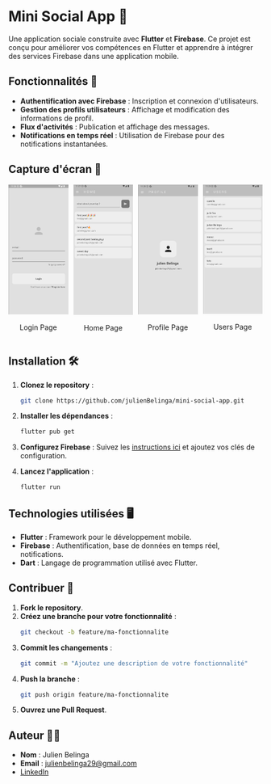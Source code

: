 # Mini Social App 🌟

Une application sociale construite avec **Flutter** et **Firebase**. Ce projet est conçu pour améliorer vos compétences en Flutter et apprendre à intégrer des services Firebase dans une application mobile.

## Fonctionnalités 🚀

- **Authentification avec Firebase** : Inscription et connexion d'utilisateurs.
- **Gestion des profils utilisateurs** : Affichage et modification des informations de profil.
- **Flux d'activités** : Publication et affichage des messages.
- **Notifications en temps réel** : Utilisation de Firebase pour des notifications instantanées.

## Capture d'écran 📸

<div style="display: flex; flex-wrap: wrap; gap: 10px;">

  <div style="flex: 1; text-align: center;">
    <img src="image.png" alt="Login page" width="200">
    <p>Login Page</p>
  </div>

  <div style="flex: 1; text-align: center;">
    <img src="image-1.png" alt="Home page" width="200">
    <p>Home Page</p>
  </div>

  <div style="flex: 1; text-align: center;">
    <img src="image-2.png" alt="Profile page" width="200">
    <p>Profile Page</p>
  </div>

  <div style="flex: 1; text-align: center;">
    <img src="image-3.png" alt="Users page" width="200">
    <p>Users Page</p>
  </div>

</div>


## Installation 🛠️

1. **Clonez le repository** :
   ```bash
   git clone https://github.com/julienBelinga/mini-social-app.git
    ```

2. **Installer les dépendances** :
   ```bash
   flutter pub get
    ```

3. **Configurez Firebase** :
    Suivez les [instructions ici](https://firebase.flutter.dev/docs/overview) et ajoutez vos clés de configuration.

4. **Lancez l'application** :
   ```bash
   flutter run
    ```

## Technologies utilisées 🖥️

- **Flutter** : Framework pour le développement mobile.
- **Firebase** : Authentification, base de données en temps réel, notifications.
- **Dart** : Langage de programmation utilisé avec Flutter.

## Contribuer 🤝

1. **Fork le repository**.
2. **Créez une branche pour votre fonctionnalité** :  
   ```bash
   git checkout -b feature/ma-fonctionnalite
    ```
3. **Commit les changements** :
    ```bash
    git commit -m "Ajoutez une description de votre fonctionnalité"
    ```
4. **Push la branche** :
    ```bash
    git push origin feature/ma-fonctionnalite
    ```
5. **Ouvrez une Pull Request**.

## Auteur 👨‍💻

- **Nom** : Julien Belinga  
- **Email** : julienbelinga29@gmail.com  
- [LinkedIn](https://www.linkedin.com/in/julien-belinga/)


